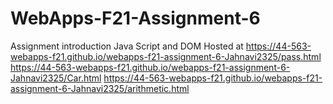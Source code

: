 # WebApps-F21-Assignment-6
Assignment introduction Java Script and DOM
Hosted at https://44-563-webapps-f21.github.io/webapps-f21-assignment-6-Jahnavi2325/pass.html
https://44-563-webapps-f21.github.io/webapps-f21-assignment-6-Jahnavi2325/Car.html
https://44-563-webapps-f21.github.io/webapps-f21-assignment-6-Jahnavi2325/arithmetic.html
